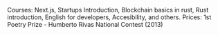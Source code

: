 Courses: Next.js, Startups Introduction, Blockchain basics in rust, Rust introduction, English for developers, Accesibility, and others.
Prices: 1st Poetry Prize - Humberto Rivas National Contest (2013)